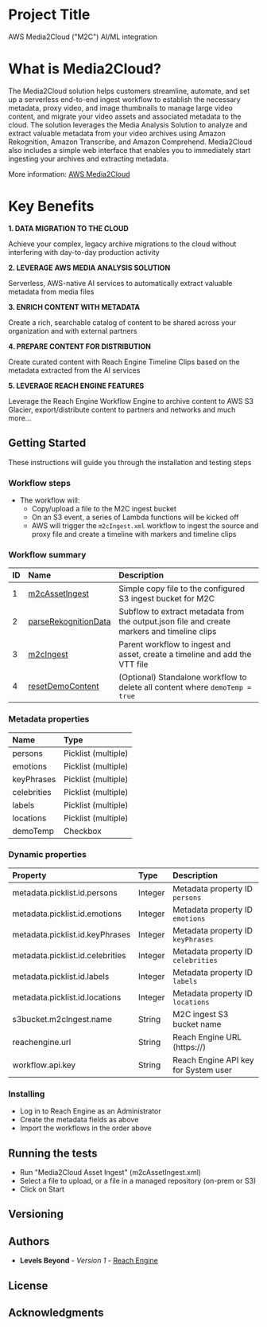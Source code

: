 # Project Title

AWS Media2Cloud ("M2C") AI/ML integration

# What is Media2Cloud?

The Media2Cloud solution helps customers streamline, automate, and set up a serverless end-to-end ingest workflow to establish the necessary metadata, proxy video, and image thumbnails to manage large video content, and migrate your video assets and associated metadata to the cloud. The solution leverages the Media Analysis Solution to analyze and extract valuable metadata from your video archives using Amazon Rekognition, Amazon Transcribe, and Amazon Comprehend. Media2Cloud also includes a simple web interface that enables you to immediately start ingesting your archives and extracting metadata.

More information: [AWS Media2Cloud](https://aws.amazon.com/solutions/implementations/media2cloud/)

# Key Benefits

**1. DATA MIGRATION TO THE CLOUD**

Achieve your complex, legacy archive migrations to the cloud without interfering with day-to-day production activity

**2. LEVERAGE AWS MEDIA ANALYSIS SOLUTION**

Serverless, AWS-native AI services to automatically extract valuable metadata from media files

**3. ENRICH CONTENT WITH METADATA**

Create a rich, searchable catalog of content to be shared across your organization and with external partners

**4. PREPARE CONTENT FOR DISTRIBUTION**

Create curated content with Reach Engine Timeline Clips based on the metadata extracted from the AI services

**5. LEVERAGE REACH ENGINE FEATURES**

Leverage the Reach Engine Workflow Engine to archive content to AWS S3 Glacier, export/distribute content to partners and networks and much more...

## Getting Started

These instructions will guide you through the installation and testing steps

### Workflow steps
* The workflow will:
    * Copy/upload a file to the M2C ingest bucket
    * On an S3 event, a series of Lambda functions will be kicked off
    * AWS will trigger the `m2cIngest.xml` workflow to ingest the source and proxy file and create a timeline with markers and timeline clips

### Workflow summary
| ID | Name | Description |
| :--- | :--- | :--- |
| 1 | [m2cAssetIngest](./m2cAssetIngest.xml) | Simple copy file to the configured S3 ingest bucket for M2C |
| 2 | [parseRekognitionData](./parseRekognitionData.xml) | Subflow to extract metadata from the output.json file and create markers and timeline clips |
| 3 | [m2cIngest](./m2cIngest.xml) | Parent workflow to ingest and asset, create a timeline and add the VTT file |
| 4 | [resetDemoContent](./resetDemoContent.xml) | (Optional) Standalone workflow to delete all content where `demoTemp = true` |

### Metadata properties

| Name | Type |
| :--- | :--- |
| persons | Picklist (multiple) |
| emotions | Picklist (multiple) |
| keyPhrases | Picklist (multiple) |
| celebrities | Picklist (multiple) |
| labels | Picklist (multiple) |
| locations | Picklist (multiple) |
| demoTemp | Checkbox |

### Dynamic properties

| Property | Type | Description |
| :--- | :--- | :--- |
| metadata.picklist.id.persons | Integer | Metadata property ID `persons` |
| metadata.picklist.id.emotions | Integer | Metadata property ID `emotions` |
| metadata.picklist.id.keyPhrases | Integer | Metadata property ID `keyPhrases` |
| metadata.picklist.id.celebrities | Integer | Metadata property ID `celebrities` |
| metadata.picklist.id.labels | Integer | Metadata property ID `labels` |
| metadata.picklist.id.locations | Integer | Metadata property ID `locations` |
| s3bucket.m2cIngest.name | String | M2C ingest S3 bucket name |
| reachengine.url | String | Reach Engine URL (https://) |
| workflow.api.key | String | Reach Engine API key for System user |

### Installing

* Log in to Reach Engine as an Administrator
* Create the metadata fields as above
* Import the workflows in the order above

## Running the tests

* Run "Media2Cloud Asset Ingest" (m2cAssetIngest.xml)
* Select a file to upload, or a file in a managed repository (on-prem or S3)
* Click on Start

## Versioning

## Authors

* **Levels Beyond** - *Version 1* - [Reach Engine](https://www.reachengine.com)

## License

## Acknowledgments

